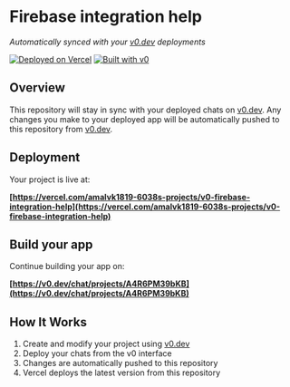 # Firebase integration help

*Automatically synced with your [v0.dev](https://v0.dev) deployments*

[![Deployed on Vercel](https://img.shields.io/badge/Deployed%20on-Vercel-black?style=for-the-badge&logo=vercel)](https://vercel.com/amalvk1819-6038s-projects/v0-firebase-integration-help)
[![Built with v0](https://img.shields.io/badge/Built%20with-v0.dev-black?style=for-the-badge)](https://v0.dev/chat/projects/A4R6PM39bKB)

## Overview

This repository will stay in sync with your deployed chats on [v0.dev](https://v0.dev).
Any changes you make to your deployed app will be automatically pushed to this repository from [v0.dev](https://v0.dev).

## Deployment

Your project is live at:

**[https://vercel.com/amalvk1819-6038s-projects/v0-firebase-integration-help](https://vercel.com/amalvk1819-6038s-projects/v0-firebase-integration-help)**

## Build your app

Continue building your app on:

**[https://v0.dev/chat/projects/A4R6PM39bKB](https://v0.dev/chat/projects/A4R6PM39bKB)**

## How It Works

1. Create and modify your project using [v0.dev](https://v0.dev)
2. Deploy your chats from the v0 interface
3. Changes are automatically pushed to this repository
4. Vercel deploys the latest version from this repository
